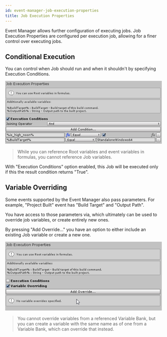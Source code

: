 ```yaml
---
id: event-manager-job-execution-properties
title: Job Execution Properties
---
```


Event Manager allows further configuration of executing jobs. Job Execution Properties are configured per execution job, allowing for a finer control over executing jobs.

## Conditional Execution

You can control when Job should run and when it shouldn't by specifying Execution Conditions.

![](../assets/event-manager/event-manager-execution-conditions.png)

> While you can reference Root variables and event variables in formulas, you cannot reference Job variables.

With "Execution Conditions" option enabled, this Job will be executed only if this the result condition returns "True".

## Variable Overriding

Some events supported by the Event Manager also pass parameters. For example, "Project Built" event has "Build Target" and "Output Path".

You have access to those parameters via, which ultimately can be used to override job variables, or create entirely new ones.

By pressing "Add Override..." you have an option to either include an existing Job variable or create a new one.

![](../assets/event-manager/event-manager-creating-variable-override-existing-variable.gif)

> You cannot override variables from a referenced Variable Bank, but you can create a variable with the same name as of one from a Variable Bank, which can override that instead.

